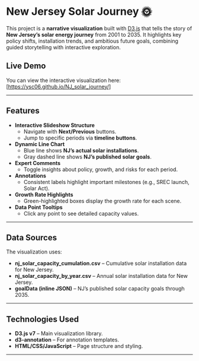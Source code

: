 # New Jersey Solar Journey  🌞

This project is a **narrative visualization** built with [D3.js](https://d3js.org/) that tells the story of **New Jersey’s solar energy journey** from 2001 to 2035. It highlights key policy shifts, installation trends, and ambitious future goals, combining guided storytelling with interactive exploration.

## Live Demo
You can view the interactive visualization here:  
[https://ysc06.github.io/NJ_solar_journey/]

---

## Features
- **Interactive Slideshow Structure**
  - Navigate with **Next/Previous** buttons.
  - Jump to specific periods via **timeline buttons**.
- **Dynamic Line Chart**
  - Blue line shows **NJ’s actual solar installations**.
  - Gray dashed line shows **NJ’s published solar goals**.
- **Expert Comments**
  - Toggle insights about policy, growth, and risks for each period.
- **Annotations**
  - Consistent labels highlight important milestones (e.g., SREC launch, Solar Act).
- **Growth Rate Highlights**
  - Green-highlighted boxes display the growth rate for each scene.
- **Data Point Tooltips**
  - Click any point to see detailed capacity values.

---

## Data Sources
The visualization uses:
- **nj_solar_capacity_cumulation.csv** – Cumulative solar installation data for New Jersey.
- **nj_solar_capacity_by_year.csv** – Annual solar installation data for New Jersey.
- **goalData (inline JSON)** – NJ’s published solar capacity goals through 2035.

---

## Technologies Used
- **D3.js v7** – Main visualization library.
- **d3-annotation** – For annotation templates.
- **HTML/CSS/JavaScript** – Page structure and styling.


---


